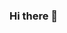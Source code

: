 ### Hi there 👋

<!--
**imnaimur/imnaimur** is a ✨ _special_ ✨ repository because its `README.md` (this file) appears on your GitHub profile.

Here are some ideas to get you started:

- 🔭 I’m currently working on C C++
- 🌱 I’m currently learning C C++
- 👯 I’m looking to collaborate on Nothing
- 🤔 I’m looking for help with C
- 💬 Ask me about C C++
- 📫 How to reach me: https://www.facebook.com/naimur.rahan
- 😄 Pronouns: 
- ⚡ Fun fact: 
-->
